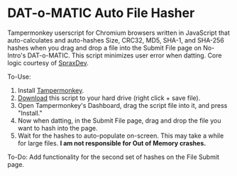 # DAT-o-MATIC Auto File Hasher
Tampermonkey userscript for Chromium browsers written in JavaScript that auto-calculates and auto-hashes Size, CRC32, MD5, SHA-1, and SHA-256 hashes when you drag and drop a file into the Submit File page on No-Intro's DAT-o-MATIC. This script minimizes user error when datting. Core logic courtesy of [SpraxDev](https://github.com/SpraxDev/no-intro-dir2dat).

To-Use:
1. Install [Tampermonkey](https://www.tampermonkey.net/).
2. [Download](https://github.com/rarenight/datomatic-auto-file-hasher/raw/main/dom-hasher.js) this script to your hard drive (right click + save file).
3. Open Tampermonkey's Dashboard, drag the script file into it, and press "Install."
4. Now when datting, in the Submit File page, drag and drop the file you want to hash into the page.
5. Wait for the hashes to auto-populate on-screen. This may take a while for large files. **I am not responsible for Out of Memory crashes.**

To-Do: Add functionality for the second set of hashes on the File Submit page.

